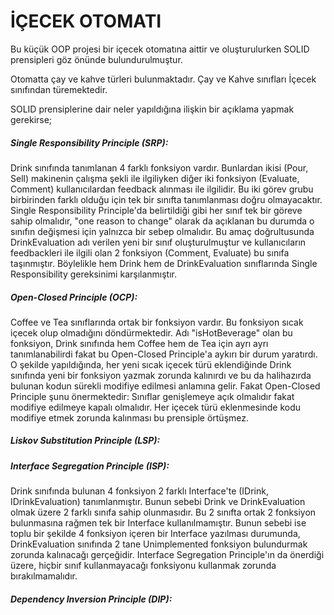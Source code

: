 ﻿# İÇECEK OTOMATI

Bu küçük OOP projesi bir içecek otomatına aittir ve oluşturulurken SOLID prensipleri göz önünde bulundurulmuştur.

Otomatta çay ve kahve türleri bulunmaktadır. 
Çay ve Kahve sınıfları İçecek sınıfından türemektedir.

SOLID prensiplerine dair neler yapıldığına ilişkin bir açıklama yapmak gerekirse;

##### **Single Responsibility Principle (SRP):** 
Drink sınıfında tanımlanan 4 farklı fonksiyon vardır. Bunlardan ikisi (Pour, Sell) makinenin çalışma şekli ile ilgiliyken diğer iki fonksiyon (Evaluate, Comment) kullanıcılardan feedback alınması ile ilgilidir. Bu iki görev grubu birbirinden farklı olduğu için tek bir sınıfta tanımlanması doğru olmayacaktır. Single Responsibility Principle'da belirtildiği gibi her sınıf tek bir göreve sahip olmalıdır, "one reason to change" olarak da açıklanan bu durumda o sınıfın değişmesi için yalnızca bir sebep olmalıdır. Bu amaç doğrultusunda DrinkEvaluation adı verilen yeni bir sınıf oluşturulmuştur ve kullanıcıların feedbackleri ile ilgili olan 2 fonksiyon (Comment, Evaluate) bu sınıfa taşınmıştır. Böylelikle hem Drink hem de DrinkEvaluation sınıflarında Single Responsibility gereksinimi karşılanmıştır.

##### **Open-Closed Principle (OCP):** 
Coffee ve Tea sınıflarında ortak bir fonksiyon vardır. Bu fonksiyon sıcak içecek olup olmadığını döndürmektedir. Adı "isHotBeverage" olan bu fonksiyon, Drink sınıfında hem Coffee hem de Tea için ayrı ayrı tanımlanabilirdi fakat bu Open-Closed Principle'a aykırı bir durum yaratırdı. O şekilde yapıldığında, her yeni sıcak içecek türü eklendiğinde Drink sınıfında yeni bir fonksiyon yazmak zorunda kalınırdı ve bu da halihazırda bulunan kodun sürekli modifiye edilmesi anlamına gelir. Fakat Open-Closed Principle şunu önermektedir: Sınıflar genişlemeye açık olmalıdır fakat modifiye edilmeye kapalı olmalıdır. Her içecek türü eklenmesinde kodu modifiye etmek zorunda kalınması bu prensiple örtüşmez.

##### **Liskov Substitution Principle (LSP):**

##### **Interface Segregation Principle (ISP):** 
Drink sınıfında bulunan 4 fonksiyon 2 farklı Interface'te (IDrink, IDrinkEvaluation) tanımlanmıştır. Bunun sebebi Drink ve DrinkEvaluation olmak üzere 2 farklı sınıfa sahip olunmasıdır. Bu 2 sınıfta ortak 2 fonksiyon bulunmasına rağmen tek bir Interface kullanılmamıştır. Bunun sebebi ise toplu bir şekilde 4 fonksiyon içeren bir Interface yazılması durumunda, DrinkEvaluation sınıfında 2 tane Unimplemented fonksiyon bulundurmak zorunda kalınacağı gerçeğidir. Interface Segregation Principle'ın da önerdiği üzere, hiçbir sınıf kullanmayacağı fonksiyonu kullanmak zorunda bırakılmamalıdır. 

##### **Dependency Inversion Principle (DIP):**
